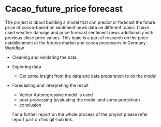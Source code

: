 # Cacao_future_price forecast

The project is about building a model that can predict or forecast the future price of cocoa-based on sentiment news data on different topics. I have used weather damage and price forecast sentiment news additionally with previous close price values. This topic is a part of research on the price establishment at the futures market and cocoa processors in Germany.
Workflow
- Cleaning and validating the data
- Exploring data
    - Get some insight from the data and data preparation to do the model
- Forecasting and interpreting the result
    - Vector Autoregressive model is used
    - post-processing (evaluating the model and some prediction)
  - conclusion
  
  For a further report on the whole process of the project please refer report part on this git-hub link.
